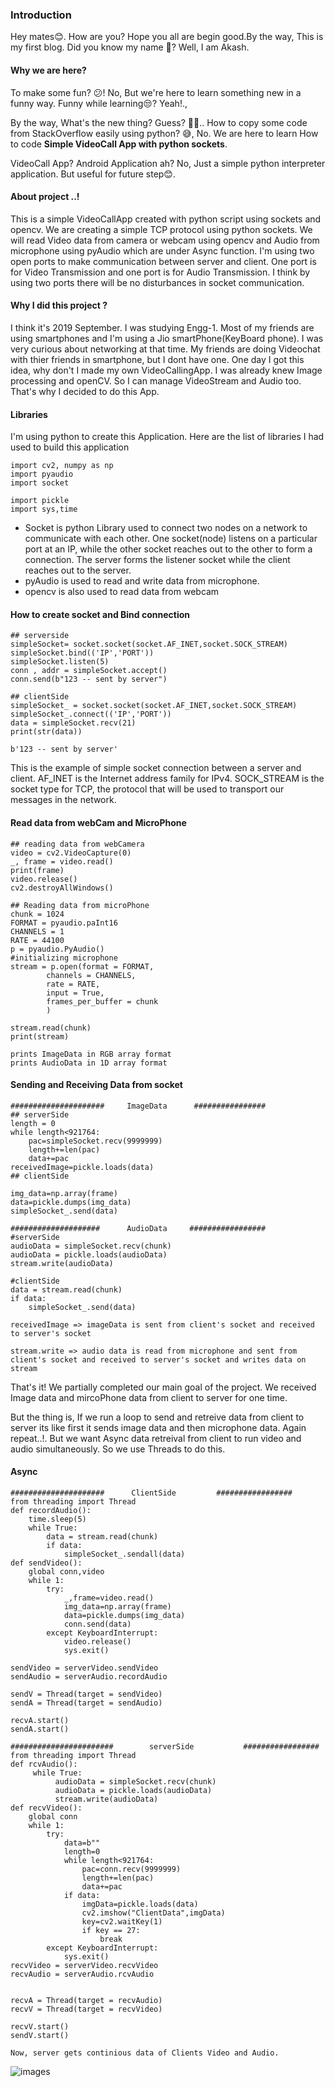 ### Introduction 
Hey mates😊. How are you? Hope you all are begin good.By the way, This is my first blog. Did you know my name 🥱? Well, I am Akash.

#### Why we are here?
To make some fun? 😕! No, But we're here to learn something new in a funny way. Funny while learning😒? Yeah!.,

By the way, What's the new thing? Guess? 🤔🤔..  How to copy some code from StackOverflow easily using python? 😅, No. We are here to learn How to code **Simple VideoCall App with python sockets**.

VideoCall App? Android Application ah? No, Just a simple python interpreter application. But useful for future step😊.

#### About project ..!

This is a simple VideoCallApp created with python script using sockets and opencv. We are creating a simple TCP protocol using python sockets. We will read Video data from camera or webcam using opencv and Audio from microphone using pyAudio which are under Async function. I'm using two open ports to make communication between server and client. One port is for Video Transmission and one port is for Audio Transmission. I think by using two ports there will be no disturbances in socket communication.

#### Why I did this project ?
I think it's 2019 September. I was studying Engg-1. Most of my friends are using smartphones and I'm using a Jio smartPhone(KeyBoard phone).
I was very curious about networking at that time. My friends are doing Videochat with thier friends in smartphone, but I dont have one. One day I got this idea, why don't I made my own VideoCallingApp. I was already knew Image processing and openCV. So I can manage VideoStream and Audio too. That's why I decided to do this App.

#### Libraries
I'm using python to create this Application. Here are the list of libraries I had used to build this application
```python3
import cv2, numpy as np
import pyaudio
import socket

import pickle
import sys,time
```
 * Socket is python Library used to connect two nodes on a network to communicate with each other. One socket(node) listens on a particular port at an IP, while the other socket reaches out to the other to form a connection. The server forms the listener socket while the client reaches out to the server.
 * pyAudio is used to read and write data from microphone.
 * opencv is also used to read data from webcam

#### How to create socket and Bind connection
```python3
## serverside
simpleSocket= socket.socket(socket.AF_INET,socket.SOCK_STREAM)
simpleSocket.bind(('IP','PORT'))
simpleSocket.listen(5)
conn , addr = simpleSocket.accept()
conn.send(b"123 -- sent by server")

## clientSide
simpleSocket_ = socket.socket(socket.AF_INET,socket.SOCK_STREAM)
simpleSocket_.connect(('IP','PORT'))
data = simpleSocket.recv(21)
print(str(data))
```
	b'123 -- sent by server'
This is the example of simple socket connection between a server and client. AF\_INET is the Internet address family for IPv4. SOCK_STREAM is the socket type for TCP, the protocol that will be used to transport our messages in the network. 

#### Read data from webCam and MicroPhone
```python3
## reading data from webCamera
video = cv2.VideoCapture(0)
_, frame = video.read()
print(frame)
video.release()
cv2.destroyAllWindows()

## Reading data from microPhone
chunk = 1024
FORMAT = pyaudio.paInt16
CHANNELS = 1
RATE = 44100
p = pyaudio.PyAudio()
#initializing microphone
stream = p.open(format = FORMAT,
		channels = CHANNELS,
		rate = RATE,
		input = True,
		frames_per_buffer = chunk
		)

stream.read(chunk)
print(stream)
```
	prints ImageData in RGB array format 
	prints AudioData in 1D array format

#### Sending and Receiving Data from socket
```python3
#####################     ImageData      ################
## serverSide
length = 0
while length<921764:
	pac=simpleSocket.recv(9999999)
	length+=len(pac)
	data+=pac
receivedImage=pickle.loads(data)
## clientSide

img_data=np.array(frame)
data=pickle.dumps(img_data)
simpleSocket_.send(data)
```
```python3
####################      AudioData     #################
#serverSide
audioData = simpleSocket.recv(chunk)
audioData = pickle.loads(audioData)
stream.write(audioData)

#clientSide
data = stream.read(chunk)
if data:
    simpleSocket_.send(data)
```
	receivedImage => imageData is sent from client's socket and received to server's socket

	stream.write => audio data is read from microphone and sent from client's socket and received to server's socket and writes data on stream

That's it! We partially completed our main goal of the project. We received Image data and mircoPhone data from client to server for one time.

But the thing is, If we run a loop to send and retreive data from client to server its like first it sends image data and then microphone data. Again repeat..!. But we want Async data retreival from client to run video and audio simultaneously. So we use Threads to do this.

#### Async
```python3
#####################      ClientSide         #################
from threading import Thread
def recordAudio():
    time.sleep(5)
    while True:
        data = stream.read(chunk)
        if data:
            simpleSocket_.sendall(data)
def sendVideo():
    global conn,video
    while 1:
        try:
            _,frame=video.read()
            img_data=np.array(frame)
            data=pickle.dumps(img_data)
            conn.send(data)
        except KeyboardInterrupt:
            video.release()
            sys.exit()

sendVideo = serverVideo.sendVideo
sendAudio = serverAudio.recordAudio

sendV = Thread(target = sendVideo)
sendA = Thread(target = sendAudio)

recvA.start()
sendA.start()
```
```python3
#######################        serverSide           #################
from threading import Thread
def rcvAudio():
     while True:
          audioData = simpleSocket.recv(chunk)
          audioData = pickle.loads(audioData)
          stream.write(audioData)
def recvVideo():
    global conn
    while 1:
        try:
            data=b""
            length=0
            while length<921764:
                pac=conn.recv(9999999)
                length+=len(pac)
                data+=pac
            if data:
	            imgData=pickle.loads(data)
	            cv2.imshow("ClientData",imgData)
	            key=cv2.waitKey(1)
	            if key == 27:
	                break
        except KeyboardInterrupt:
            sys.exit()
recvVideo = serverVideo.recvVideo
recvAudio = serverAudio.rcvAudio


recvA = Thread(target = recvAudio)
recvV = Thread(target = recvVideo)

recvV.start()
sendV.start()
```
	Now, server gets continious data of Clients Video and Audio.
![images](https://github.com/g00g1y5p4/simpleVideoCallApp/blob/master/Screenshot%20from%202022-02-17%2001-10-58.png?raw=true)
